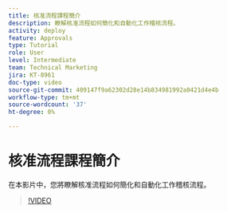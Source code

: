 ```yaml
---
title: 核准流程課程簡介
description: 瞭解核准流程如何簡化和自動化工作稽核流程。
activity: deploy
feature: Approvals
type: Tutorial
role: User
level: Intermediate
team: Technical Marketing
jira: KT-8961
doc-type: video
source-git-commit: 409147f9a62302d28e14b834981992a0421d4e4b
workflow-type: tm+mt
source-wordcount: '37'
ht-degree: 0%

---
```


# 核准流程課程簡介

在本影片中，您將瞭解核准流程如何簡化和自動化工作稽核流程。

>[!VIDEO](https://video.tv.adobe.com/v/335224/?quality=12&learn=on)
